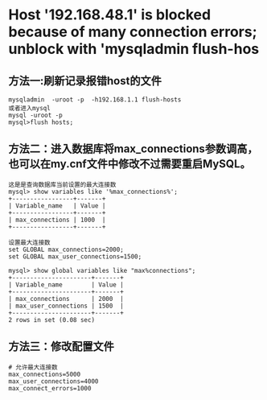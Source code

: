 # Host '192.168.48.1' is blocked because of many connection errors; unblock with 'mysqladmin flush-hos

## 方法一:刷新记录报错host的文件
```
mysqladmin  -uroot -p  -h192.168.1.1 flush-hosts
或者进入mysql
mysql -uroot -p
mysql>flush hosts;
```

## 方法二：进入数据库将max_connections参数调高，也可以在my.cnf文件中修改不过需要重启MySQL。

```
这是是查询数据库当前设置的最大连接数
mysql> show variables like '%max_connections%';
+-----------------+-------+
| Variable_name   | Value |
+-----------------+-------+
| max_connections | 1000  |
+-----------------+-------+

设置最大连接数
set GLOBAL max_connections=2000;
set GLOBAL max_user_connections=1500;

mysql> show global variables like "max%connections";
+----------------------+-------+
| Variable_name        | Value |
+----------------------+-------+
| max_connections      | 2000  |
| max_user_connections | 1500  |
+----------------------+-------+
2 rows in set (0.08 sec)
```

## 方法三：修改配置文件
```
# 允许最大连接数
max_connections=5000
max_user_connections=4000
max_connect_errors=1000
```